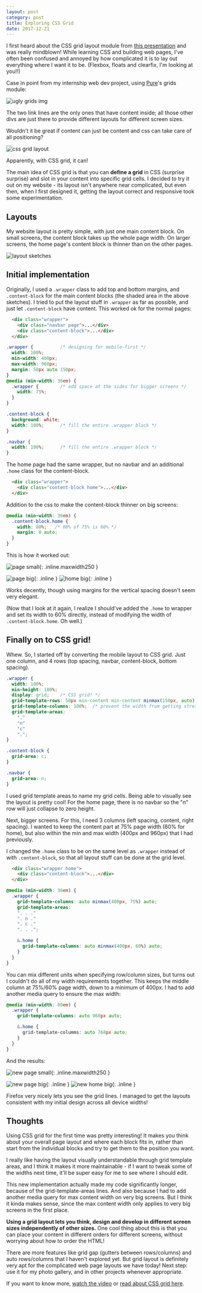 ```yaml
---
layout: post
category: post
title: Exploring CSS Grid
date: 2017-12-21
---
```


I first heard about the CSS grid layout module from [this presentation][css grid video] and was really mindblown! While learning CSS and building web pages, I've often been confused and annoyed by how complicated it is to lay out everything where I want it to be. (Flexbox, floats and clearfix, I'm looking at you!!)

Case in point from my internship web dev project, using [Pure][purecss]'s grids module:

![ugly grids img]

The two link lines are the only ones that have content inside; all those other divs are just there to provide different layouts for different screen sizes.

Wouldn't it be great if content can just be content and css can take care of all positioning?

![css grid layout]

Apparently, with CSS grid, it can!

The main idea of CSS grid is that you can **define a grid** in CSS (surprise surprise) and slot in your content into specific grid cells. I decided to try it out on my website - its layout isn't anywhere near complicated, but even then, when I first designed it, getting the layout correct and responsive took some experimentation.

## Layouts

My website layout is pretty simple, with just one main content block. On small screens, the content block takes up the whole page width. On larger screens, the home page's content block is thinner than on the other pages.

![layout sketches]

## Initial implementation

Originally, I used a `.wrapper` class to add top and bottom margins, and `.content-block` for the main content blocks (the shaded area in the above sketches). I tried to put the layout stuff in `.wrapper` as far as possible, and just let `.content-block` have content. This worked ok for the normal pages:

```html
  <div class="wrapper">
    <div class="navbar page">...</div>
    <div class="content-block">...</div>
  </div>
```
```css
.wrapper {          /* designing for mobile-first */
  width: 100%;
  min-width: 400px;
  max-width: 960px;
  margin: 50px auto 150px;
}
@media (min-width: 36em) {
  .wrapper {        /* add space at the sides for bigger screens */
    width: 75%;
  }
}

.content-block {
  background: white;
  width: 100%;      /* fill the entire .wrapper block */
}

.navbar {
  width: 100%;      /* fill the entire .wrapper block */
}
```

The home page had the same wrapper, but no navbar and an additional `.home` class for the content-block.

```html
  <div class="wrapper">
    <div class="content-block home">...</div>
  </div>
```

Addition to the css to make the content-block thinner on big screens:
```css
@media (min-width: 36em) {
  .content-block.home { 
    width: 80%;   /* 80% of 75% is 60% */
    margin: 0 auto;
  }
}
```

This is how it worked out:

![page small]{: .inline.maxwidth250 }

![page big]{: .inline }
![home big]{: .inline }

Works decently, though using margins for the vertical spacing doesn't seem very elegant.

(Now that I look at it again, I realize I should've added the `.home` to wrapper and set its width to 60% directly, instead of modifying the width of `.content-block.home`. Oh well.)


## Finally on to CSS grid!

Whew. So, I started off by converting the mobile layout to CSS grid. Just one column, and 4 rows (top spacing, navbar, content-block, bottom spacing).

```css
.wrapper {
  width: 100%;
  min-height: 100%;
  display: grid;    /* CSS grid! */
  grid-template-rows: 50px min-content min-content minmax(150px, auto);
  grid-template-columns: 100%;  /* prevent the width from getting stretched by these code blocks */
  grid-template-areas:
    "."
    "n"
    "c"
    ".";
}

.content-block {
  grid-area: c;
}

.navbar {
  grid-area: n;
}
```

I used grid template areas to name my grid cells. Being able to visually see the layout is pretty cool! For the home page, there is no navbar so the "n" row will just collapse to zero height.

Next, bigger screens. For this, I need 3 columns (left spacing, content, right spacing). I wanted to keep the content part at 75% page width (60% for home), but also within the min and max width (400px and 960px) that I had previously.

I changed the `.home` class to be on the same level as `.wrapper` instead of with `.content-block`, so that all layout stuff can be done at the grid level.

```html
  <div class="wrapper home">
    <div class="content-block">...</div>
  </div>
```

```css
@media (min-width: 36em) {
  .wrapper {
    grid-template-columns: auto minmax(400px, 75%) auto;
    grid-template-areas:
    ". . ."
    ". n ."
    ". c ."
    ". . .";

    &.home {
      grid-template-columns: auto minmax(400px, 60%) auto;
    }
  }
}

```

You can mix different units when specifying row/column sizes, but turns out I couldn't do all of my width requirements together. This keeps the middle column at 75%/60% page width, down to a minimum of 400px. I had to add another media query to ensure the max width:

```css
@media (min-width: 80em) {
  .wrapper {
    grid-template-columns: auto 960px auto;

    &.home {
      grid-template-columms: auto 768px auto;
    }
  }
}
```

And the results:

![new page small]{: .inline.maxwidth250 }

![new page big]{: .inline }
![new home big]{: .inline }

Firefox very nicely lets you see the grid lines. I managed to get the layouts consistent with my initial design across all device widths!

## Thoughts

Using CSS grid for the first time was pretty interesting! It makes you think about your overall page layout and where each block fits in, rather than start from the individual blocks and try to get them to the position you want.

I really like having the layout visually understandable through grid template areas, and I think it makes it more maintainable - if I want to tweak some of the widths next time, it'll be super easy for me to see where I should edit.

This new implementation actually made my code significantly longer, because of the grid-template-areas lines. And also because I had to add another media query for max content width on very big screens. But I think it kinda makes sense, since the max content width only applies to very big screens in the first place. 

**Using a grid layout lets you think, design and develop in different screen sizes independently of other sizes.** One cool thing about this is that you can place your content in different orders for different screens, without worrying about how to order the HTML!

There are more features like grid gap (gutters between rows/columns) and auto rows/columns that I haven't explored yet. But grid layout is definitely very apt for the complicated web page layouts we have today! Next step: use it for my photo gallery, and in other projects whenever appropriate.

If you want to know more, [watch the video][css grid video] or [read about CSS grid here][css grid article].


[css grid video]: https://www.youtube.com/watch?v=7kVeCqQCxlk
[css grid article]: https://www.smashingmagazine.com/2017/06/building-production-ready-css-grid-layout
[purecss]: http://purecss.io/
[ugly grids img]: /assets/img/2017-12-21-css-grid/ugly-grids.png
[css grid layout]: /assets/img/2017-12-21-css-grid/css-grid-layout.png
[layout sketches]: /assets/img/2017-12-21-css-grid/layout-sketches.jpg
[page small]: /assets/img/2017-12-21-css-grid/orig-page-small.jpg
[page big]: /assets/img/2017-12-21-css-grid/orig-page-big.jpg
[home big]: /assets/img/2017-12-21-css-grid/orig-home-big.jpg
[new page small]: /assets/img/2017-12-21-css-grid/new-page-small.jpg
[new page big]: /assets/img/2017-12-21-css-grid/new-page-big.jpg
[new home big]: /assets/img/2017-12-21-css-grid/new-home-big.jpg
